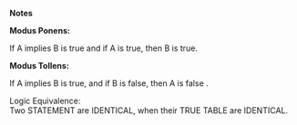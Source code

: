 ********Notes********  


****Modus Ponens:**** 

   If A implies B is true and if A is true, then B is true. 
     
****Modus Tollens:****  

If A implies B is true, and if B is false, then A is false .  

Logic Equivalence:  
Two STATEMENT are IDENTICAL, when their TRUE TABLE are IDENTICAL.
